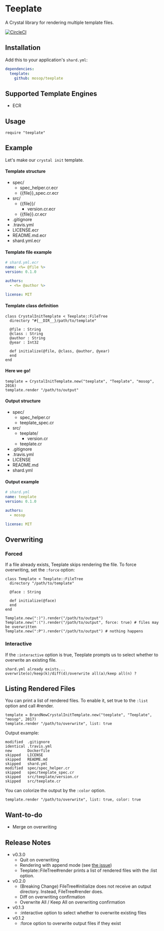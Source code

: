# Teeplate

A Crystal library for rendering multiple template files.

[![CircleCI](https://circleci.com/gh/mosop/teeplate.svg?style=shield)](https://circleci.com/gh/mosop/teeplate)

## Installation

Add this to your application's `shard.yml`:

```yaml
dependencies:
  teeplate:
    github: mosop/teeplate
```

## Supported Template Engines

* ECR

## Usage

```crystal
require "teeplate"
```

## Example

Let's make our `crystal init` template.

#### Template structure

* spec/
  * spec_helper.cr.ecr
  * {{file}}_spec.cr.ecr
* src/
  * {{file}}/
    * version.cr.ecr
  * {{file}}.cr.ecr
* .gitignore
* .travis.yml
* LICENSE.ecr
* README.md.ecr
* shard.yml.ecr

#### Template file example

```yaml
# shard.yml.ecr
name: <%= @file %>
version: 0.1.0

authors:
  - <%= @author %>

license: MIT
```

#### Template class definition

```crystal
class CrystalInitTemplate < Teeplate::FileTree
  directory "#{__DIR__}/path/to/template"

  @file : String
  @class : String
  @author : String
  @year : Int32

  def initialize(@file, @class, @author, @year)
  end
end
```

#### Here we go!

```crystal
template = CrystalInitTemplate.new("teeplate", "Teeplate", "mosop", 2016)
template.render "/path/to/output"
```

#### Output structure

* spec/
  * spec_helper.cr
  * teeplate_spec.cr
* src/
  * teeplate/
    * version.cr
  * teeplate.cr
* .gitignore
* .travis.yml
* LICENSE
* README.md
* shard.yml

#### Output example

```yaml
# shard.yml
name: teeplate
version: 0.1.0

authors:
  - mosop

license: MIT
```

## Overwriting

### Forced

If a file already exists, Teeplate skips rendering the file. To force overwriting, set the `:force` option:

```crystal
class Template < Teeplate::FileTree
  directory "/path/to/template"

  @face : String

  def initialize(@face)
  end
end

Template.new(":)").render("/path/to/output")
Template.new(":(").render("/path/to/output", force: true) # files may be overwritten
Template.new(":P").render("/path/to/output") # nothing happens
```

### Interactive

If the `:interactive` option is true, Teeplate prompts us to select whether to overwrite an existing file.

```
shard.yml already exists...
overwrite(o)/keep(k)/diff(d)/overwrite all(a)/keep all(n) ?
```

## Listing Rendered Files

You can print a list of rendered files. To enable it, set true to the `:list` option and call #render.

```crystal
template = BrandNewCrystalInitTemplate.new("teeplate", "Teeplate", "mosop", 2017)
template.render "/path/to/overwrite", list: true
```

Output example:

```
modified  .gitignore
identical .travis.yml
new       Dockerfile
skipped   LICENSE
skipped   README.md
skipped   shard.yml
modified  spec/spec_helper.cr
skipped   spec/teeplate_spec.cr
skipped   src/teeplate/version.cr
skipped   src/teeplate.cr
```

You can colorize the output by the `:color` option.

```crystal
template.render "/path/to/overwrite", list: true, color: true
```

## Want-to-do

* Merge on overwriting

## Release Notes

* v0.3.0
  * Quit on overwriting
  * Rendering with append mode (see [the issue](https://github.com/mosop/teeplate/issues/2))
  * Teeplate::FileTree#render prints a list of rendered files with the :list option.
* v0.2.0
  * (Breaking Change) FileTree#initialize does not receive an output directory. Instead, FileTree#render does.
  * Diff on overwriting confirmation
  * Overwrite All / Keep All on overwriting confirmation
* v0.1.3
  * :interactive option to select whether to overwrite existing files
* v0.1.2
  * :force option to overwrite output files if they exist
